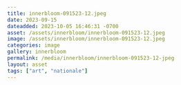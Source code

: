 ```yaml
---
title: innerbloom-091523-12.jpeg
date: 2023-09-15
dateadded: 2023-10-05 16:46:31 -0700
asset: /assets/innerbloom/innerbloom-091523-12.jpeg
image: /assets/innerbloom/innerbloom-091523-12.jpeg
categories: image
gallery: innerbloom
permalink: /media/innerbloom/innerbloom-091523-12-jpeg
layout: asset
tags: ["art", "nationale"]
--- 
```

